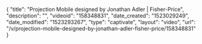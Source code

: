 {
    "title": "Projection Mobile designed by Jonathan Adler | Fisher-Price",
    "description": "",
    "videoid": "158348831",
    "date_created": "1523029249",
    "date_modified": "1523293267",
    "type": "captivate",
    "layout": "video",
    "url": "\/v\/projection-mobile-designed-by-jonathan-adler-fisher-price\/158348831"
}